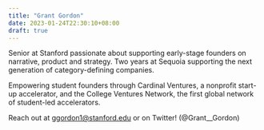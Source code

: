 ```yaml
---
title: "Grant Gordon"
date: 2023-01-24T22:30:10+08:00
draft: true
---
```


Senior at Stanford passionate about supporting early-stage founders on narrative, product and strategy. Two years at Sequoia supporting the next generation of category-defining companies. 

Empowering student founders through Cardinal Ventures, a nonprofit start-up accelerator, and the College Ventures Network, the first global network of student-led accelerators.

Reach out at ggordon1@stanford.edu or on Twitter! (@Grant__Gordon)
